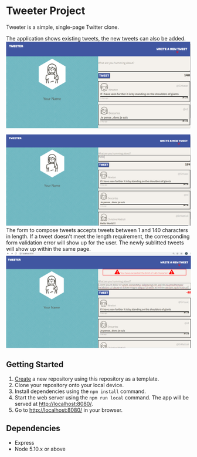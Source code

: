 # Tweeter Project

Tweeter is a simple, single-page Twitter clone.

The application shows existing tweets, the new tweets can also be added. 
!["Screenshot of tweets"](https://github.com/svetlandel/tweeter_project/blob/master/docs/app_scr1.PNG)

!["Screenshot of the new tweet"](https://github.com/svetlandel/tweeter_project/blob/master/docs/writing_a_tweet.PNG)
The form to compose tweets accepts tweets between 1 and 140 characters in length.
If a tweet doesn't meet the length requirement, the corresponding form validation error will show up for the user.
The newly sublitted tweets will show up within the same page.
!["Screenshot of the form validation error"](https://github.com/svetlandel/tweeter_project/blob/master/docs/exceeded_limit.PNG)

## Getting Started

1. [Create](https://docs.github.com/en/repositories/creating-and-managing-repositories/creating-a-repository-from-a-template) a new repository using this repository as a template.
2. Clone your repository onto your local device.
3. Install dependencies using the `npm install` command.
3. Start the web server using the `npm run local` command. The app will be served at <http://localhost:8080/>.
4. Go to <http://localhost:8080/> in your browser.

## Dependencies

- Express
- Node 5.10.x or above
